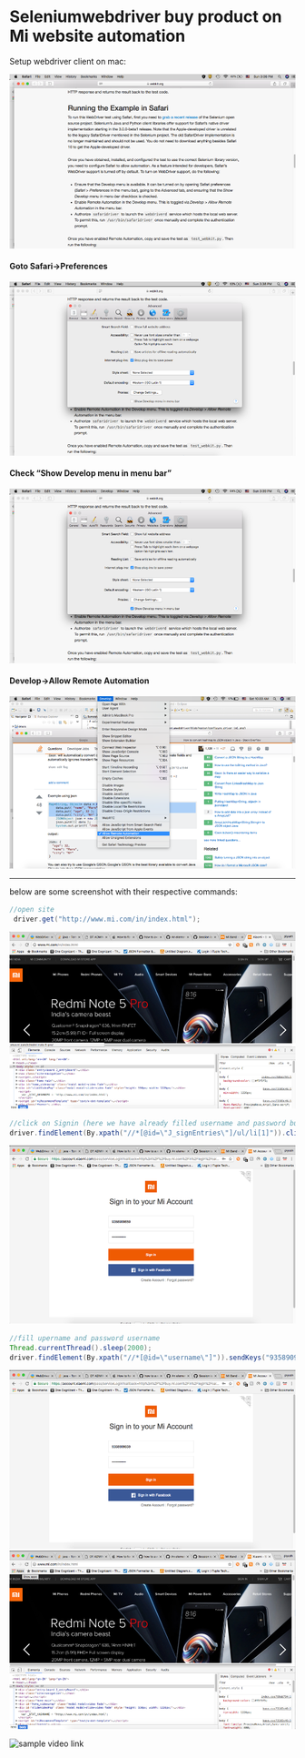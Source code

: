 # Seleniumwebdriver buy product on Mi website automation


Setup webdriver client on mac:

![Throughput Graph](https://github.com/PiyushMittl/seleniumwebdriver/blob/master/configure_driver_im1.png)

#### Goto Safari->Preferences
![Throughput Graph](https://github.com/PiyushMittl/seleniumwebdriver/blob/master/configure_driver_im2.png)

#### Check “Show Develop menu in menu bar”
![Throughput Graph](https://github.com/PiyushMittl/seleniumwebdriver/blob/master/configure_driver_im3.png)

#### Develop->Allow Remote Automation
![Throughput Graph](https://github.com/PiyushMittl/seleniumwebdriver/blob/master/configure_driver_im4.png)

-----

below are some screenshot with their respective commands:

```java
//open site
 driver.get("http://www.mi.com/in/index.html");
```
![Throughput Graph](https://github.com/PiyushMittl/seleniumwebdriver/blob/master/opensite.png)
```java
//click on Signin (here we have already filled username and password but we will fill it programatically through webdriver)
driver.findElement(By.xpath("//*[@id=\"J_signEntries\"]/ul/li[1]")).click();
```
![Throughput Graph](https://github.com/PiyushMittl/seleniumwebdriver/blob/master/username.png)
```java
//fill upername and password username
Thread.currentThread().sleep(2000);
driver.findElement(By.xpath("//*[@id=\"username\"]")).sendKeys("9358909659");
```
![Throughput Graph](https://github.com/PiyushMittl/seleniumwebdriver/blob/master/password.png)
![Throughput Graph](https://github.com/PiyushMittl/seleniumwebdriver/blob/master/signin.png)



![sample video link](https://github.com/PiyushMittl/seleniumwebdriver)
